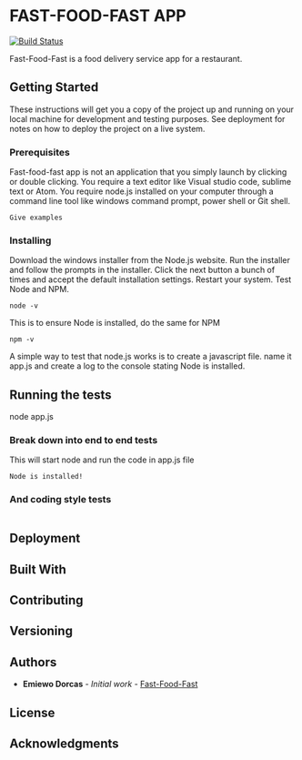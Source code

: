 # FAST-FOOD-FAST APP

[![Build Status](https://travis-ci.org/dorcasemiewo/fastfoodfast.svg?branch=backend)](https://travis-ci.org/dorcasemiewo/fastfoodfast)

Fast-Food-Fast is a food delivery service app for a restaurant.
## Getting Started

These instructions will get you a copy of the project up and running on your local machine for development and testing purposes. See deployment for notes on how to deploy the project on a live system.

### Prerequisites
Fast-food-fast app is not an application that you simply launch by clicking or double clicking.
You require a text editor like Visual studio code, sublime text or Atom.
You require node.js installed on your computer through a command line tool like windows command prompt, power shell or Git shell.

```
Give examples
```

### Installing

Download the windows installer from the Node.js website.
Run the installer  and follow the prompts in the installer.
Click the next button a bunch of times and accept the default installation settings.
Restart your system.
Test Node and NPM.

```
node -v
```

This is to ensure Node is installed, do the same for NPM

```
npm -v
```

A simple way to test that node.js works is to create a javascript file. name it app.js and create a log to the console stating Node is installed.

## Running the tests

 node app.js

### Break down into end to end tests
This will start node and run the code in app.js file

```
Node is installed!
```

### And coding style tests



```

```

## Deployment


## Built With


## Contributing



## Versioning


## Authors

* **Emiewo Dorcas** - *Initial work* - [Fast-Food-Fast](https://github.com/dorcasemiewo/fastfoodfast)



## License



## Acknowledgments
